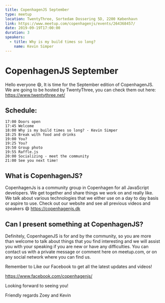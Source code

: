 ```yaml
---
title: CopenhagenJS September
type: meetup
location: TwentyThree, Sortedam Dossering 5D, 2200 København
link: https://www.meetup.com/copenhagenjs/events/264368457/
date: 2019-09-19T17:00:00
duration: 3
speakers:
  - title: Why is my build times so long?
    name: Kevin Simper
---
```


# CopenhagenJS September


Hello everyone 😄,
It is time for the September edition of CopenhagenJS. We are going to be hosted by TwentyThree, you can check them out here: https://www.twentythree.net/

## Schedule:

    17:00 Doors open
    17:45 Welcome
    18:00 Why is my build times so long? - Kevin Simper
    18:25 Break with food and drinks
    19:00 You?
    19:25 You?
    19:50 Group photo
    19:55 Raffle.js
    20:00 Socializing - meet the community
    21:00 See you next time!

## What is CopenhagenJS?
CopenhagenJs is a community group in Copenhagen for all JavaScript developers. We get together and share things we work on and really like. We talk about various technologies that we either use on a day to day basis or aspire to use. Check out our website and see all previous videos and speakers 😄 https://copenhagenjs.dk

## Can I present something at CopenhagenJS?
Definitely, CopenhagenJS is for and by the community, so you are more than welcome to talk about things that you find interesting and we will assist you with your speaking if you are new or have any difficulties. You can contact us with a private message or comment here on meetup.com, or on any social network where you can find us.

Remember to Like our Facebook to get all the latest updates and videos!

https://www.facebook.com/copenhagenjs/

Looking forward to seeing you!

Friendly regards
Zoey and Kevin
